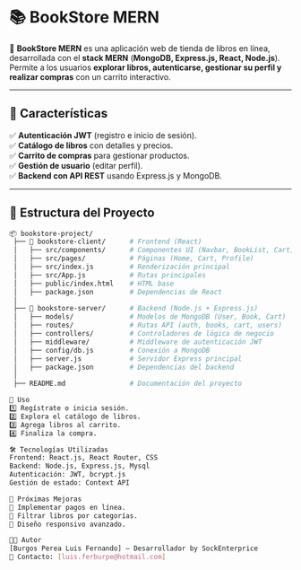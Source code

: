 # 📚 BookStore MERN  

🚀 **BookStore MERN** es una aplicación web de tienda de libros en línea, desarrollada con el **stack MERN** (**MongoDB, Express.js, React, Node.js**).  
Permite a los usuarios **explorar libros, autenticarse, gestionar su perfil y realizar compras** con un carrito interactivo.  

---

## 🌟 Características  
✅ **Autenticación JWT** (registro e inicio de sesión).  
✅ **Catálogo de libros** con detalles y precios.  
✅ **Carrito de compras** para gestionar productos.  
✅ **Gestión de usuario** (editar perfil).  
✅ **Backend con API REST** usando Express.js y MongoDB.  

---

## 📂 Estructura del Proyecto  

```bash
📦 bookstore-project/
 ├── 📂 bookstore-client/      # Frontend (React)
 │   ├── src/components/      # Componentes UI (Navbar, BookList, Cart, Profile)
 │   ├── src/pages/           # Páginas (Home, Cart, Profile)
 │   ├── src/index.js         # Renderización principal
 │   ├── src/App.js           # Rutas principales
 │   ├── public/index.html    # HTML base
 │   ├── package.json         # Dependencias de React
 │
 ├── 📂 bookstore-server/      # Backend (Node.js + Express.js)
 │   ├── models/              # Modelos de MongoDB (User, Book, Cart)
 │   ├── routes/              # Rutas API (auth, books, cart, users)
 │   ├── controllers/         # Controladores de lógica de negocio
 │   ├── middleware/          # Middleware de autenticación JWT
 │   ├── config/db.js         # Conexión a MongoDB
 │   ├── server.js            # Servidor Express principal
 │   ├── package.json         # Dependencias del backend
 │
 ├── README.md                # Documentación del proyecto

🚀 Uso
1️⃣ Regístrate o inicia sesión.
2️⃣ Explora el catálogo de libros.
3️⃣ Agrega libros al carrito.
4️⃣ Finaliza la compra.

🛠️ Tecnologías Utilizadas
Frontend: React.js, React Router, CSS
Backend: Node.js, Express.js, Mysql
Autenticación: JWT, bcrypt.js
Gestión de estado: Context API

📌 Próximas Mejoras
🔹 Implementar pagos en línea.
🔹 Filtrar libros por categorías.
🔹 Diseño responsivo avanzado.

👨‍💻 Autor
[Burgos Perea Luis Fernando] – Desarrollador by SockEnterprice
📧 Contacto: [luis.ferburpe@hotmail.com]
